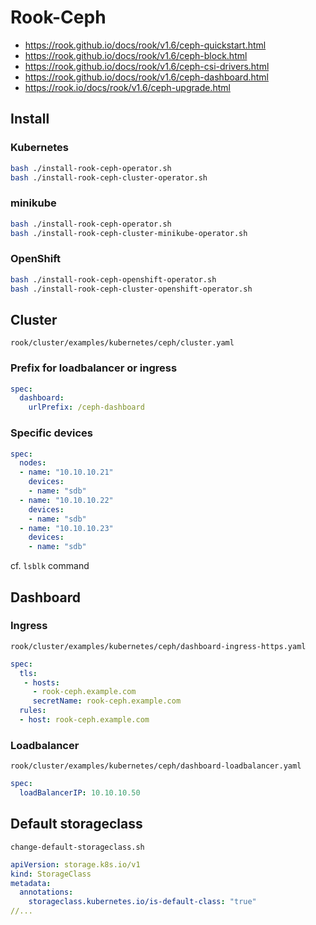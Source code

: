 # Rook-Ceph

- https://rook.github.io/docs/rook/v1.6/ceph-quickstart.html
- https://rook.github.io/docs/rook/v1.6/ceph-block.html
- https://rook.github.io/docs/rook/v1.6/ceph-csi-drivers.html
- https://rook.github.io/docs/rook/v1.6/ceph-dashboard.html
- https://rook.io/docs/rook/v1.6/ceph-upgrade.html

## Install

### Kubernetes

```bash
bash ./install-rook-ceph-operator.sh
bash ./install-rook-ceph-cluster-operator.sh
```

### minikube

```bash
bash ./install-rook-ceph-operator.sh
bash ./install-rook-ceph-cluster-minikube-operator.sh
```

### OpenShift

```bash
bash ./install-rook-ceph-openshift-operator.sh
bash ./install-rook-ceph-cluster-openshift-operator.sh
```

## Cluster

`rook/cluster/examples/kubernetes/ceph/cluster.yaml`

### Prefix for loadbalancer or ingress

```yaml
spec:
  dashboard:
    urlPrefix: /ceph-dashboard
```

### Specific devices

```yaml
spec:
  nodes:
  - name: "10.10.10.21"
    devices:
    - name: "sdb"
  - name: "10.10.10.22"
    devices:
    - name: "sdb"
  - name: "10.10.10.23"
    devices:
    - name: "sdb"
```

cf. `lsblk` command

## Dashboard

### Ingress

`rook/cluster/examples/kubernetes/ceph/dashboard-ingress-https.yaml`

```yaml
spec:
  tls:
   - hosts:
     - rook-ceph.example.com
     secretName: rook-ceph.example.com
  rules:
  - host: rook-ceph.example.com
```

### Loadbalancer

`rook/cluster/examples/kubernetes/ceph/dashboard-loadbalancer.yaml`

```yaml
spec:
  loadBalancerIP: 10.10.10.50
```

## Default storageclass

`change-default-storageclass.sh`

```yaml
apiVersion: storage.k8s.io/v1
kind: StorageClass
metadata:
  annotations:
    storageclass.kubernetes.io/is-default-class: "true"
//...
```
